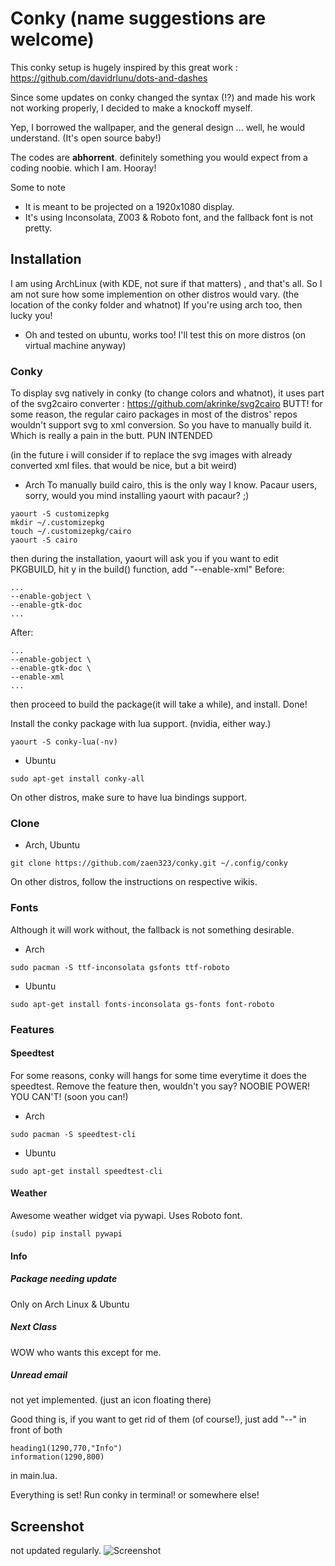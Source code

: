 # Conky (name suggestions are welcome)
This conky setup is hugely inspired by this great work : https://github.com/davidrlunu/dots-and-dashes

Since some updates on conky changed the syntax (!?) and made his work not working properly, I decided to make a knockoff myself.

Yep, I borrowed the wallpaper, and the general design ... well, he would understand. (It's open source baby!)

The codes are **abhorrent**. definitely something you would expect from a coding noobie. which I am. Hooray!

Some to note
* It is meant to be projected on a 1920x1080 display.
* It's using Inconsolata, Z003 & Roboto font, and the fallback font is not pretty.

## Installation
I am using ArchLinux (with KDE, not sure if that matters) , and that's all. So I am not sure how some implemention on other distros would vary. (the location of the conky folder and whatnot)
If you're using arch too, then lucky you!
* Oh and tested on ubuntu, works too! I'll test this on more distros (on virtual machine anyway)
### Conky
To display svg natively in conky (to change colors and whatnot), it uses part of the svg2cairo converter : https://github.com/akrinke/svg2cairo
BUTT! for some reason, the regular cairo packages in most of the distros' repos wouldn't support svg to xml conversion. So you have to manually build it.
Which is really a pain in the butt. PUN INTENDED

(in the future i will consider if to replace the svg images with already converted xml files. that would be nice, but a bit weird)

* Arch
To manually build cairo, this is the only way I know. Pacaur users, sorry, would you mind installing yaourt with pacaur? ;)
```
yaourt -S customizepkg
mkdir ~/.customizepkg
touch ~/.customizepkg/cairo
yaourt -S cairo
```
then during the installation, yaourt will ask you if you want to edit PKGBUILD, hit y
in the build() function, add "--enable-xml"
Before:
```
...
--enable-gobject \
--enable-gtk-doc
...
```
After:
```
...
--enable-gobject \
--enable-gtk-doc \
--enable-xml
...
```
then proceed to build the package(it will take a while), and install. Done!

Install the conky package with lua support. (nvidia, either way.)
```
yaourt -S conky-lua(-nv)
```
* Ubuntu
```
sudo apt-get install conky-all
```
On other distros, make sure to have lua bindings support.
### Clone
* Arch, Ubuntu
```
git clone https://github.com/zaen323/conky.git ~/.config/conky
```
On other distros, follow the instructions on respective wikis.
### Fonts
Although it will work without, the fallback is not something desirable.
* Arch
```
sudo pacman -S ttf-inconsolata gsfonts ttf-roboto
```
* Ubuntu
```
sudo apt-get install fonts-inconsolata gs-fonts font-roboto
```

### Features
#### Speedtest
For some reasons, conky will hangs for some time everytime it does the speedtest.
Remove the feature then, wouldn't you say? NOOBIE POWER! YOU CAN'T! (soon you can!)
* Arch
```
sudo pacman -S speedtest-cli
```
* Ubuntu
```
sudo apt-get install speedtest-cli
```
#### Weather
Awesome weather widget via pywapi. Uses Roboto font.
```
(sudo) pip install pywapi
```

#### Info
##### Package needing update
Only on Arch Linux & Ubuntu
##### Next Class
WOW who wants this except for me.
##### Unread email
not yet implemented. (just an icon floating there)

Good thing is, if you want to get rid of them (of course!), just add "--" in front of both
```
heading1(1290,770,"Info")
information(1290,800)
```
in main.lua.

Everything is set! Run conky in terminal! or somewhere else!


## Screenshot
not updated regularly.
![Screenshot](https://raw.githubusercontent.com/zaen323/conky/master/Screenshot.png)
